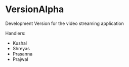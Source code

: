 # VersionAlpha
Development Version for the video streaming application

Handlers: <br/>
* Kushal <br/>
* Shreyas <br/>
* Prasanna <br/>
* Prajwal <br/>
